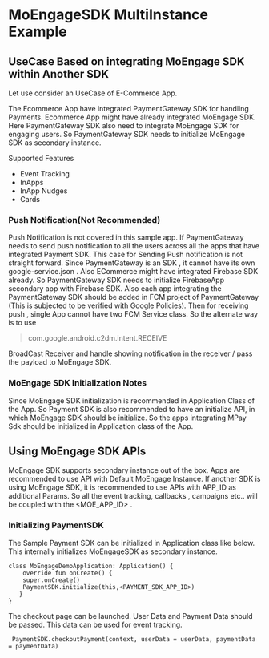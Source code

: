 # MoEngageSDK MultiInstance Example

## UseCase Based on integrating MoEngage SDK within Another SDK

Let use consider an UseCase of E-Commerce App.

The Ecommerce App have integrated PaymentGateway SDK for handling Payments. Ecommerce App might have
already integrated MoEngage SDK.
Here PaymentGateway SDK also need to integrate MoEngage SDK for engaging users. So PaymentGateway
SDK needs to initialize MoEngage SDK as secondary instance.

Supported Features

- Event Tracking
- InApps
- InApp Nudges
- Cards

### Push Notification(Not Recommended)

Push Notification is not covered in this sample app.
If PaymentGateway needs to send push notification to all the users across all the apps that have
integrated Payment SDK.
This case for Sending Push notification is not straight forward.
Since PaymentGateway is an SDK , it cannot have its own google-service.json . Also ECommerce might
have integrated Firebase SDK already.
So PaymentGateway SDK needs to initialize FirebaseApp secondary app with Firebase SDK. Also each app
integrating the PaymentGateway SDK
should be added in FCM project of PaymentGateway (This is subjected to be verified with Google
Policies). Then for receiving push , single App cannot have two FCM Service class. So the alternate
way is to use
> com.google.android.c2dm.intent.RECEIVE

BroadCast Receiver and handle showing notification in the receiver / pass the payload to MoEngage
SDK.

### MoEngage SDK Initialization Notes

Since MoEngage SDK initialization is recommended in Application Class of the App.
So Payment SDK is also recommended to have an initialize API, in which MoEngage SDK should be
initialize. So the apps integrating MPay Sdk should be initialized in Application class of the App.

## Using MoEngage SDK APIs

MoEngage SDK supports secondary instance out of the box. Apps are recommended to use API with
Default MoEngage Instance.
If another SDK is using MoEngage SDK, it is recommended to use APIs with APP_ID as additional
Params. So all the event tracking, callbacks , campaigns etc.. will be coupled with the <MOE_APP_ID>
.

### Initializing PaymentSDK

The Sample Payment SDK can be initialized in Application class like below.  
This internally initializes MoEngageSDK as secondary instance.

```
class MoEngageDemoApplication: Application() {
    override fun onCreate() {
    super.onCreate()
    PaymentSDK.initialize(this,<PAYMENT_SDK_APP_ID>)
   }
}
```

The checkout page can be launched. User Data and Payment Data should be passed.
This data can be used for event tracking.

```
 PaymentSDK.checkoutPayment(context, userData = userData, paymentData = paymentData)
```